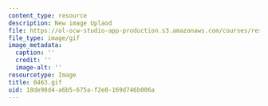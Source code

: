 ```yaml
---
content_type: resource
description: New image Uplaod
file: https://ol-ocw-studio-app-production.s3.amazonaws.com/courses/res-21g-01-kana-spring-2010/18de98d4a6b5675af2e8169d746b006a_0463.gif
file_type: image/gif
image_metadata:
  caption: ''
  credit: ''
  image-alt: ''
resourcetype: Image
title: 0463.gif
uid: 18de98d4-a6b5-675a-f2e8-169d746b006a
---
```

